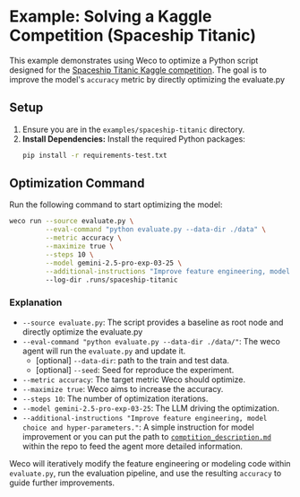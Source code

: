 # Example: Solving a Kaggle Competition (Spaceship Titanic)

This example demonstrates using Weco to optimize a Python script designed for the [Spaceship Titanic Kaggle competition](https://www.kaggle.com/competitions/spaceship-titanic/overview). The goal is to improve the model's `accuracy` metric by directly optimizing the evaluate.py

## Setup

1.  Ensure you are in the `examples/spaceship-titanic` directory.
2.  **Install Dependencies:** Install the required Python packages:
    ```bash
    pip install -r requirements-test.txt
    ```

## Optimization Command

Run the following command to start optimizing the model:

```bash
weco run --source evaluate.py \
         --eval-command "python evaluate.py --data-dir ./data" \
         --metric accuracy \
         --maximize true \
         --steps 10 \
         --model gemini-2.5-pro-exp-03-25 \
         --additional-instructions "Improve feature engineering, model choice and hyper-parameters."
         --log-dir .runs/spaceship-titanic
```

### Explanation

*   `--source evaluate.py`: The script provides a baseline as root node and directly optimize the evaluate.py
*   `--eval-command "python evaluate.py --data-dir ./data/"`: The weco agent will run the `evaluate.py` and update it.
    *   [optional] `--data-dir`: path to the train and test data.
    *   [optional] `--seed`: Seed for reproduce the experiment.
*   `--metric accuracy`: The target metric Weco should optimize.
*   `--maximize true`: Weco aims to increase the accuracy.
*   `--steps 10`: The number of optimization iterations.
*   `--model gemini-2.5-pro-exp-03-25`: The LLM driving the optimization.
*   `--additional-instructions "Improve feature engineering, model choice and hyper-parameters."`: A simple instruction for model improvement or you can put the path to [`comptition_description.md`](./competition_description.md) within the repo to feed the agent more detailed information.

Weco will iteratively modify the feature engineering or modeling code within `evaluate.py`, run the evaluation pipeline, and use the resulting `accuracy` to guide further improvements.
